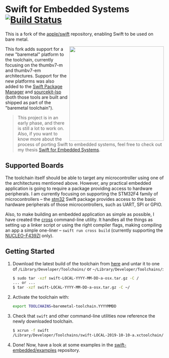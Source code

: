 # Swift for Embedded Systems [![Build Status](https://jenkins.dragomirecky.com/job/swift-embedded/job/swift/badge/icon)](https://jenkins.dragomirecky.com/job/swift-embedded/job/swift/)

This is a fork of the [apple/swift](https://github.com/apple/swift) repository, enabling Swift to be used on bare metal.

<img align="right" width="300px" src="https://user.fm/files/v2-a0064b7c4454e814827266d1166a54b0/podklad_oprava_lower_quality.jpg" />

This fork adds support for a new "baremetal" platform to the toolchain, currently focusing on the thumbv7-m and thumbv7-em architectures. Support for the new platforms was also added to the [Swift Package Manager](https://github.com/apple/swift-package-manager) and [sourcekit-lsp](https://github.com/apple/sourcekit-lsp) (both those tools are built and shipped as part of the "baremetal toolchain").

> This project is in an early phase, and there is still a lot to work on. Also, if you want to know more about the process of porting Swift to embedded systems, feel free to check out my thesis [Swift for Embedded Systems](https://dspace.cvut.cz/bitstream/handle/10467/82498/F8-DP-2019-Dragomirecky-Alan-thesis.pdf).

## Supported Boards

The toolchain itself should be able to target any microcontroller using one of the architectures mentioned above. However, any practical embedded application is going to require a package providing access to hardware peripherals. I am currently focusing on supporting the STM32F4 family of microcontrollers – the [stm32](https://github.com/swift-embedded/stm32) Swift package provides access to the basic hardware peripherals of those microcontrollers, such as UART, SPI or GPIO.

Also, to make building an embedded application as simple as possible, I have created the [cross](https://github.com/swift-embedded/cross) command-line utility. It handles all the things as setting up a linker script or using the right compiler flags, making compiling an app a simple one-liner – `swift run cross build` (currently supporting the [NUCLEO-F439ZI](https://www.st.com/en/evaluation-tools/nucleo-f439zi.html) only).



## Getting Started

1. Download the latest build of the toolchain from [here](https://jenkins.dragomirecky.com/job/swift-embedded/job/swift) and untar it to one of `/Library/Developer/Toolchains/` or `~/Library/Developer/Toolchains/`:

    ```bash
    $ sudo tar -xzf swift-LOCAL-YYYY-MM-DD-a-osx.tar.gz -C /
    ... or ...
    $ tar -xzf swift-LOCAL-YYYY-MM-DD-a-osx.tar.gz -C ~/
    ```

2. Activate the toolchain with:

    ```bash
    export TOOLCHAINS=baremetal-toolchain.YYYYMMDD
    ```

3. Check that `swift` and other command-line utilities now reference the newly downloaded toolchain.

    ```bash
    $ xcrun -f swift
    /Library/Developer/Toolchains/swift-LOCAL-2019-10-10-a.xctoolchain/usr/bin/swift
    ```
    
4. Done! Now, have a look at some examples in the [swift-embedded/examples](https://github.com/swift-embedded/examples) repository.


